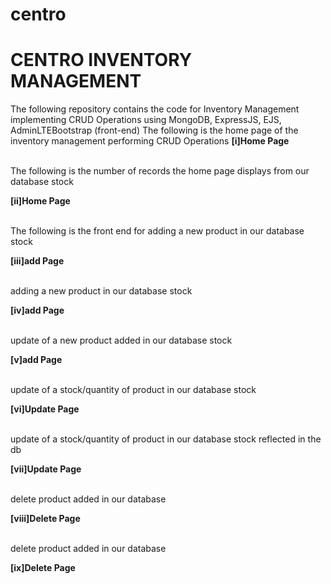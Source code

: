 # centro
<h1>CENTRO INVENTORY MANAGEMENT</h1>
The following repository contains the code for Inventory Management implementing CRUD Operations using MongoDB, ExpressJS, EJS, AdminLTEBootstrap (front-end)
The following is the home page of the inventory management performing CRUD Operations
<strong>[i]Home Page</strong>
<a href="photos/Home.PNG">
  </a>
 <br><br>
 
 The following is the number of records the home page displays from our database stock

 <strong>[ii]Home Page</strong>
<a href="photos/Home2.PNG">
  </a>
 <br><br>
 
 The following is the front end for adding a new product in our database stock

 <strong>[iii]add Page</strong>
<a href="photos/Add data.PNG">
  </a>
 <br><br>
 
 adding a new product in our database stock

 <strong>[iv]add Page</strong>
<a href="photos/add data 2.PNG">
  </a>
 <br><br>
 
 update of a new product added in our database stock

 <strong>[v]add Page</strong>
<a href="photos/add data 3.PNG">
  </a>
 <br><br>
 
 update of a stock/quantity of product in our database stock

 <strong>[vi]Update Page</strong>
<a href="photos/update1.PNG">
  </a>
 <br><br>
 
 update of a stock/quantity of product in our database stock reflected in the db

 <strong>[vii]Update Page</strong>
<a href="photos/update2.PNG">
  </a>
 <br><br>
 
 delete product added in our database

 <strong>[viii]Delete Page</strong>
<a href="photos/delete1.PNG">
  </a>
 <br><br>
 
 delete product added in our database

 <strong>[ix]Delete Page</strong>
<a href="photos/delete3.PNG">
  </a>
 <br><br>
